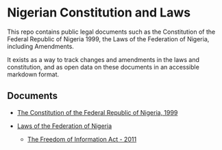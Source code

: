 # Nigerian Constitution and Laws

This repo contains public legal documents such as the Constitution of the Federal Republic of Nigeria 1999, the Laws of the Federation of Nigeria, including Amendments.

It exists as a way to track changes and amendments in the laws and constitution, and as open data on these documents in an accessible markdown format.

## Documents

- [The Constitution of the Federal Republic of Nigeria, 1999](./constitution)

- [Laws of the Federation of Nigeria](./laws)

  - [The Freedom of Information Act - 2011](./laws/freedom-of-information-act.md)